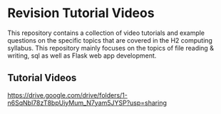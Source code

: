 # Revision Tutorial Videos
This repository contains a collection of video tutorials and example questions on the specific topics that are covered in the H2 computing syllabus. This repository mainly focuses on the topics of file reading &amp; writing, sql as well as Flask web app development.

## Tutorial Videos
https://drive.google.com/drive/folders/1-n6SqNbl78zT8bpUiyMum_N7yam5JYSP?usp=sharing 

